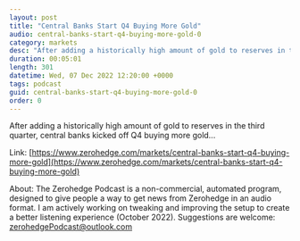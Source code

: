 ```yaml
---
layout: post
title: "Central Banks Start Q4 Buying More Gold"
audio: central-banks-start-q4-buying-more-gold-0
category: markets
desc: "After adding a historically high amount of gold to reserves in the third quarter, central banks kicked off Q4 buying more gold..."
duration: 00:05:01
length: 301
datetime: Wed, 07 Dec 2022 12:20:00 +0000
tags: podcast
guid: central-banks-start-q4-buying-more-gold-0
order: 0
---
```

After adding a historically high amount of gold to reserves in the third quarter, central banks kicked off Q4 buying more gold...

Link: [https://www.zerohedge.com/markets/central-banks-start-q4-buying-more-gold](https://www.zerohedge.com/markets/central-banks-start-q4-buying-more-gold)

About: The Zerohedge Podcast is a non-commercial, automated program, designed to give people a way to get news from Zerohedge in an audio format.  I am actively working on tweaking and improving the setup to create a better listening experience (October 2022).  Suggestions are welcome: [zerohedgePodcast@outlook.com](mailto:zerohedgePodcast@outlook.com)